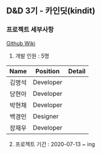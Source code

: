 ## D&D 3기 - 카인딧(kindit)

### 프로젝트 세부사항
[Github Wiki](https://github.com/dnd-mentee-3rd/dnd-mentee-3rd-5-kindit/wiki)


1. 개발 인원 : 5명

|Name|Position|Detail|
|:---:|---|---|
|김명석|Developer||
|당현아|Developer||
|박현채|Developer||
|백경민|Designer||
|장재우|Developer||

2. 프로젝트 기간 : 2020-07-13 ~ ing
